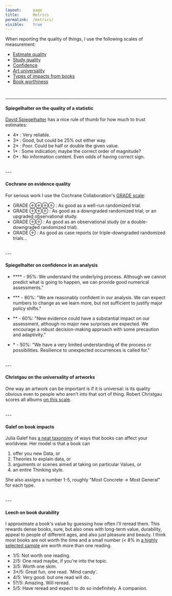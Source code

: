 ```yaml
---
layout: 	page
title: 		Metrics
permalink: 	/metrics/
visible:	true
---
```


When reporting the quality of things, I use the following scales of measurement:


* [Estimate quality](#spiegel-quality)
* [Study quality](#cochrane-quality)
* [Confidence](#confidence)
* [Art universality](#christgau-art)
* [Types of impacts from books](#galef-books)
* [Book worthiness](#leech-books)


<br>
<a name="spiegel-quality"></a>

---

#### Spiegelhalter on the quality of a statistic
[David Spiegelhalter][Spieg] has a nice rule of thumb for how much to trust estimates:

* 4* : Very reliable.
* 3* : Good, but could be 25% out either way.
* 2* : Poor. Could be half or double the given value.
* 1* : Some indication; maybe the correct order of magnitude?
* 0* : No information content. Even odds of having correct sign.

<a name="cochrane-quality"></a>

<br>---<br>

#### Cochrane on evidence quality
For serious work I use the Cochrane Collaboration's [GRADE scale][GRADE]:

* GRADE ⊕⊕⊕⊕ : As good as a well-run randomized trial.
* GRADE ⊕⊕⊕ : As good as a downgraded randomized trial; or an upgraded observational study.
* GRADE ⊕⊕ : As good as an observational study (or a double-downgraded randomized trial).
* GRADE ⊕ : As good as case reports (or triple-downgraded randomized trials...

	
<a name="confidence"></a>
<br>---<br>

#### Spiegelhalter on confidence in an analysis 
* \*\*\*\* - 95%: We understand the underlying process. Although we cannot predict what is going to happen, we can provide good numerical assessments."

* \*\*\* - 80%: "We are reasonably confident in our analysis. We can expect numbers to change as we learn more, but not sufficient to justify major policy shifts."

* \*\* - 60%: "New evidence could have a substantial impact on our assessment, although no major new surprises are expected. We encourage a robust decision-making approach with some precaution and adaptivity."

* \* - 50%: "We have a very limited understanding of the process or possibilities. Resilience to unexpected occurrences is called for."


<a name="christgau-art"></a>
<br>---<br>

#### Christgau on the universality of artworks

One way an artwork can be important is if it is universal: is its quality obvious even to people who aren't into that sort of thing. Robert Christgau scores all albums [on this scale][Christg].

<a name="galef-books"></a>
<br>---<br>

#### Galef on book impacts 

Julia Galef has [a neat taxonomy][Galef] of ways that books can affect your worldview. Her model is that a book can 

1. offer you new Data, or 
2. Theories to explain data, or 
3. arguments or scenes aimed at taking on particular Values, or 
4. an entire Thinking style. 

She also assigns a number 1-5, roughly "Most Concrete -> Most General" for each type.

<a name="leech-books"></a>
<br>---<br>

#### Leech on book durability

I approximate a book's value by guessing how often I'll reread them. This rewards dense books, sure, but also ones with long-term value, durability, appeal to people of different ages, and also just pleasure and beauty. I think most books are not worth the time and a small number (< 8% in [a highly selected sample][MyReading] are worth more than one reading.

* 1/5: Not worth one reading.
* 2/5: One read maybe, if you're into the topic.	   	
* 3/5: Worth one skim.
* 3*/5: Great fun, one read. 'Mind candy'.
* 4/5: Very good. but one read will do..
* 5?/5: Amazing. Will reread.
* 5/5: Have reread and expect to do so indefinitely. A companion.




[Spieg]:		http://www.statslab.cam.ac.uk/Dept/People/Spiegelhalter/davids.html
[GRADE]:		http://handbook.cochrane.org/chapter_12/12_2_assessing_the_quality_of_a_body_of_evidence.htm
[Christg]:		https://www.robertchristgau.com/xg/bk-cg90/grades-90s.php
[Galef]:		https://juliagalef.com/2017/01/06/a-taxonomy-of-books-that-change-your-worldview/
[MyReading]:	https://docs.google.com/spreadsheets/d/1qPIKI3TO5MpKtyg9DzsK6TOo6NhjHAHZbv3iS2yxnSo/edit?usp=sharing